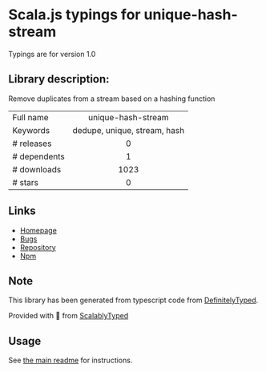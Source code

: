 
# Scala.js typings for unique-hash-stream

Typings are for version 1.0

## Library description:
Remove duplicates from a stream based on a hashing function

|                    |                 |
| ------------------ | :-------------: |
| Full name          | unique-hash-stream |
| Keywords           | dedupe, unique, stream, hash |
| # releases         | 0 |
| # dependents       | 1 |
| # downloads        | 1023 |
| # stars            | 0 |

## Links
- [Homepage](https://github.com/stream-utils/unique-hash-stream)
- [Bugs](https://github.com/stream-utils/unique-hash-stream/issues)
- [Repository](https://github.com/stream-utils/unique-hash-stream)
- [Npm](https://www.npmjs.com/package/unique-hash-stream)
    


## Note
This library has been generated from typescript code from [DefinitelyTyped](https://definitelytyped.org).

Provided with :purple_heart: from [ScalablyTyped](https://github.com/oyvindberg/ScalablyTyped)

## Usage
See [the main readme](../../readme.md) for instructions.


